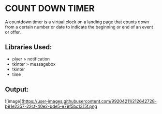 # COUNT DOWN TIMER
A countdown timer is a virtual clock on a landing page that counts down from a certain number or date to indicate the beginning or end of an event or offer.

## Libraries Used:
- plyer > notification
- tkinter > messagebox
- tkinter
- time

## Output:
![image](https://user-images.githubusercontent.com/99204211/212642728-b91e2357-22cf-40e2-bde5-e79f5bc1315f.png
